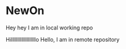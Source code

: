 # NewOn

Hey hey
I am in local working repo

Hilllllllllllllllllllo
Hello, I am in remote repository

